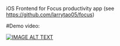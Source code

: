 iOS Frontend for Focus productivity app (see https://github.com/larrytao05/focus)

#Demo video:

[![IMAGE ALT TEXT](http://img.youtube.com/vi/-dNiyHvSz_I&list=PLjf6nsEcF5KNG5Zi6n8-oBZsOJhAN7wzp&index=1/0.jpg)](http://www.youtube.com/watch?v=-dNiyHvSz_I&list=PLjf6nsEcF5KNG5Zi6n8-oBZsOJhAN7wzp&index=1 "Demo")
